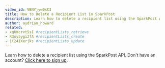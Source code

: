 ```yaml
---
video_id: VBNYjyw0sCI
title: How to Delete a Recipient List in SparkPost
description: Learn how to delete a recipient list using the SparkPost API.
author: aydrian_howard
related:
- xqUmcrvt5sI #recipientLists_retrieve
- R3oy5ygi2fA #recipientLists_create
- 1C24IXerjks #recipientLists_update
---
```

Learn how to delete a recipient list using the SparkPost API. Don't have an account? [Click here to sign up](https://app.sparkpost.com/sign-up?src=Dev-Website&sfdcid=701600000011daf).
